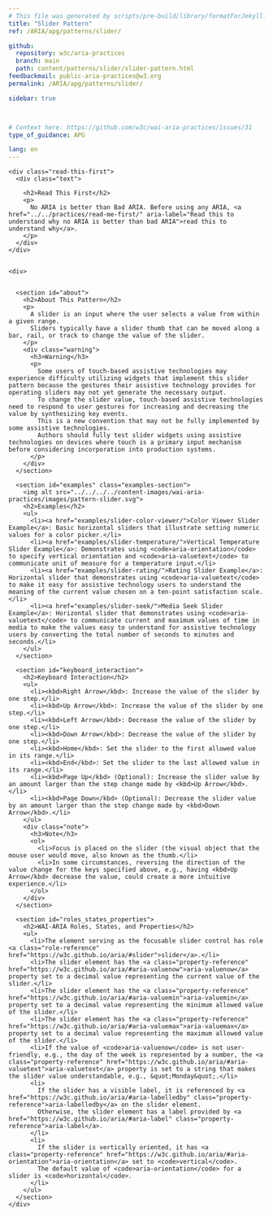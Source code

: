 ```yaml
---
# This file was generated by scripts/pre-build/library/formatForJekyll.js
title: "Slider Pattern"
ref: /ARIA/apg/patterns/slider/

github:
  repository: w3c/aria-practices
  branch: main
  path: content/patterns/slider/slider-pattern.html
feedbackmail: public-aria-practices@w3.org
permalink: /ARIA/apg/patterns/slider/

sidebar: true



# Context here: https://github.com/w3c/wai-aria-practices/issues/31
type_of_guidance: APG

lang: en
---
```

<meta charset="UTF-8" />
<meta content="width=device-width, initial-scale=1.0" name="viewport" />
<title>Slider Pattern</title>

<script src="../../../../content-assets/wai-aria-practices/shared/js/highlight.pack.js"></script>
<script src="../../../../content-assets/wai-aria-practices/shared/js/app.js"></script>


<link 
  rel="stylesheet"
  href="{{ '/content-assets/wai-aria-practices/styles.css' | relative_url }}"
>
<!-- Code highlighting styles -->
<link 
  rel="stylesheet"
  href="{{ '/content-assets/wai-aria-practices/shared/css/github.css' | relative_url }}"
>

<script>
const addBodyClass = undefined;
const enableSidebar = true;
if (addBodyClass) document.body.classList.add(addBodyClass);
if (enableSidebar) document.body.classList.add('has-sidebar');
</script>
    

<script>
    const parentPage = window.location.pathname.match(
      /\/(patterns|practices|about)\//
    )?.[1];
    if (parentPage) {
      const parentHref = 'a[href*="' + parentPage + '"]';
      document.querySelector(parentHref).classList.add('active');
    }
  </script>
<div>

    
    <div class="read-this-first">
      <div class="text">
        
        <h2>Read This First</h2>
        <p>
          No ARIA is better than Bad ARIA. Before using any ARIA, <a href="../../practices/read-me-first/" aria-label="Read this to understand why no ARIA is better than bad ARIA">read this to understand why</a>.
        </p>
      </div>
    </div>
  
    
    <div>
      

      <section id="about">
        <h2>About This Pattern</h2>
        <p>
          A slider is an input where the user selects a value from within a given range.
          Sliders typically have a slider thumb that can be moved along a bar, rail, or track to change the value of the slider.
        </p>
        <div class="warning">
          <h3>Warning</h3>
          <p>
            Some users of touch-based assistive technologies may experience difficulty utilizing widgets that implement this slider pattern because the gestures their assistive technology provides for operating sliders may not yet generate the necessary output.
            To change the slider value, touch-based assistive technologies need to respond to user gestures for increasing and decreasing the value by synthesizing key events.
            This is a new convention that may not be fully implemented by some assistive technologies.
            Authors should fully test slider widgets using assistive technologies on devices where touch is a primary input mechanism before considering incorporation into production systems.
          </p>
        </div>
      </section>

      <section id="examples" class="examples-section">
        <img alt src="../../../../content-images/wai-aria-practices/images/pattern-slider.svg">
        <h2>Examples</h2>
        <ul>
          <li><a href="examples/slider-color-viewer/">Color Viewer Slider Example</a>: Basic horizontal sliders that illustrate setting numeric values for a color picker.</li>
          <li><a href="examples/slider-temperature/">Vertical Temperature Slider Example</a>: Demonstrates using <code>aria-orientation</code> to specify vertical orientation and <code>aria-valuetext</code> to communicate unit of measure for a temperature input.</li>
          <li><a href="examples/slider-rating/">Rating Slider Example</a>: Horizontal slider that demonstrates using <code>aria-valuetext</code> to make it easy for assistive technology users to understand the meaning of the current value chosen on a ten-point satisfaction scale.</li>
          <li><a href="examples/slider-seek/">Media Seek Slider Example</a>: Horizontal slider that demonstrates using <code>aria-valuetext</code> to communicate current and maximum values of time in media to make the values easy to understand for assistive technology users by converting the total number of seconds to minutes and seconds.</li>
        </ul>
      </section>

      <section id="keyboard_interaction">
        <h2>Keyboard Interaction</h2>
        <ul>
          <li><kbd>Right Arrow</kbd>: Increase the value of the slider by one step.</li>
          <li><kbd>Up Arrow</kbd>: Increase the value of the slider by one step.</li>
          <li><kbd>Left Arrow</kbd>: Decrease the value of the slider by one step.</li>
          <li><kbd>Down Arrow</kbd>: Decrease the value of the slider by one step.</li>
          <li><kbd>Home</kbd>: Set the slider to the first allowed value in its range.</li>
          <li><kbd>End</kbd>: Set the slider to the last allowed value in its range.</li>
          <li><kbd>Page Up</kbd> (Optional): Increase the slider value by an amount larger than the step change made by <kbd>Up Arrow</kbd>.</li>
          <li><kbd>Page Down</kbd> (Optional): Decrease the slider value by an amount larger than the step change made by <kbd>Down Arrow</kbd>.</li>
        </ul>
        <div class="note">
          <h3>Note</h3>
          <ol>
            <li>Focus is placed on the slider (the visual object that the mouse user would move, also known as the thumb.</li>
            <li>In some circumstances, reversing the direction of the value change for the keys specified above, e.g., having <kbd>Up Arrow</kbd> decrease the value, could create a more intuitive experience.</li>
          </ol>
        </div>
      </section>

      <section id="roles_states_properties">
        <h2>WAI-ARIA Roles, States, and Properties</h2>
        <ul>
          <li>The element serving as the focusable slider control has role <a class="role-reference" href="https://w3c.github.io/aria/#slider">slider</a>.</li>
          <li>The slider element has the <a class="property-reference" href="https://w3c.github.io/aria/#aria-valuenow">aria-valuenow</a> property set to a decimal value representing the current value of the slider.</li>
          <li>The slider element has the <a class="property-reference" href="https://w3c.github.io/aria/#aria-valuemin">aria-valuemin</a> property set to a decimal value representing the minimum allowed value of the slider.</li>
          <li>The slider element has the <a class="property-reference" href="https://w3c.github.io/aria/#aria-valuemax">aria-valuemax</a> property set to a decimal value representing the maximum allowed value of the slider.</li>
          <li>If the value of <code>aria-valuenow</code> is not user-friendly, e.g., the day of the week is represented by a number, the <a class="property-reference" href="https://w3c.github.io/aria/#aria-valuetext">aria-valuetext</a> property is set to a string that makes the slider value understandable, e.g., &quot;Monday&quot;.</li>
          <li>
            If the slider has a visible label, it is referenced by <a href="https://w3c.github.io/aria/#aria-labelledby" class="property-reference">aria-labelledby</a> on the slider element.
            Otherwise, the slider element has a label provided by <a href="https://w3c.github.io/aria/#aria-label" class="property-reference">aria-label</a>.
          </li>
          <li>
            If the slider is vertically oriented, it has <a class="property-reference" href="https://w3c.github.io/aria/#aria-orientation">aria-orientation</a> set to <code>vertical</code>.
            The default value of <code>aria-orientation</code> for a slider is <code>horizontal</code>.
          </li>
        </ul>
      </section>
    </div>
  
  
</div>
<script
  src="{{ '/content-assets/wai-aria-practices/shared/js/skipto.js' | relative_url }}"
  data-skipto="colorTheme:aria; displayOption:popup; containerElement:div"
></script>

